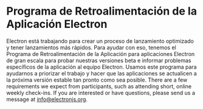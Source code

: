 # Programa de Retroalimentación de la Aplicación Electron

Electron está trabajando para crear un proceso de lanzamiento optimizado y tener lanzamientos más rápidos. Para ayudar con eso, tenemos el Programa de Retroalimentación de la Aplicación para aplicaciones Electron de gran escala para probar nuestras versiones beta e informar problemas específicos de la aplicación al equipo Electron. Usamos este programa para ayudarnos a priorizar el trabajo y hacer que las aplicaciones se actualicen a la próxima versión estable tan pronto como sea posible. There are a few requirements we expect from participants, such as attending short, online weekly check-ins. If you are interested or have questions, please send us a message at info@electronjs.org.